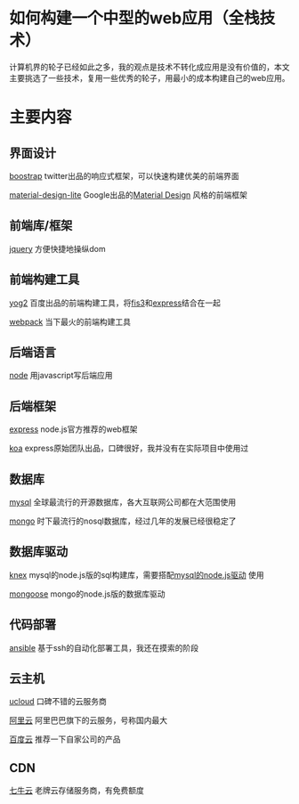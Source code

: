 # 如何构建一个中型的web应用（全栈技术）

计算机界的轮子已经如此之多，我的观点是技术不转化成应用是没有价值的，本文主要挑选了一些技术，复用一些优秀的轮子，用最小的成本构建自己的web应用。

# 主要内容

## 界面设计

[boostrap](https://github.com/twbs/bootstrap) twitter出品的响应式框架，可以快速构建优美的前端界面

[material-design-lite](https://github.com/google/material-design-lite) Google出品的[Material Design](http://www.google.com/design/spec/material-design/introduction.html) 风格的前端框架

## 前端库/框架

[jquery](https://github.com/jquery/jquery) 方便快捷地操纵dom

## 前端构建工具

[yog2](https://github.com/fex-team/yog2) 百度出品的前端构建工具，将[fis3](https://github.com/fex-team/fis3)和[express](https://github.com/expressjs/express)结合在一起

[webpack](https://github.com/webpack/webpack) 当下最火的前端构建工具

## 后端语言

[node](https://github.com/nodejs/node) 用javascript写后端应用

## 后端框架

[express](https://github.com/expressjs/express) node.js官方推荐的web框架

[koa](https://github.com/koajs/koa) express原始团队出品，口碑很好，我并没有在实际项目中使用过

## 数据库

[mysql](https://www.mysql.com/) 全球最流行的开源数据库，各大互联网公司都在大范围使用

[mongo](https://github.com/mongodb/mongo) 时下最流行的nosql数据库，经过几年的发展已经很稳定了

## 数据库驱动

 [knex](https://github.com/tgriesser/knex) mysql的node.js版的sql构建库，需要搭配[mysql的node.js驱动](https://github.com/mysqljs/mysql) 使用

[mongoose](https://github.com/Automattic/mongoose) mongo的node.js版的数据库驱动

## 代码部署

[ansible](https://github.com/ansible/ansible) 基于ssh的自动化部署工具，我还在摸索的阶段

## 云主机

[ucloud](https://www.ucloud.cn/) 口碑不错的云服务商

[阿里云](https://www.aliyun.com/) 阿里巴巴旗下的云服务，号称国内最大

[百度云](https://cloud.baidu.com/) 推荐一下自家公司的产品

## CDN

[七牛云](https://www.qiniu.com/) 老牌云存储服务商，有免费额度

